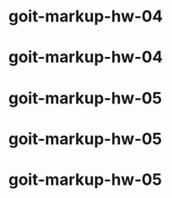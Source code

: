 # goit-markup-hw-04
# goit-markup-hw-04
# goit-markup-hw-05
# goit-markup-hw-05
# goit-markup-hw-05

